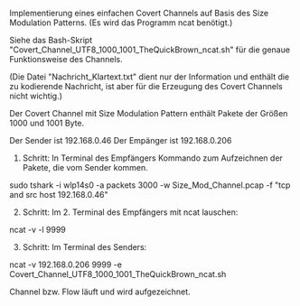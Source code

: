 Implementierung eines einfachen Covert Channels auf Basis des Size Modulation Patterns. (Es wird das Programm ncat benötigt.)

Siehe das Bash-Skript "Covert_Channel_UTF8_1000_1001_TheQuickBrown_ncat.sh" für die genaue Funktionsweise des Channels.

(Die Datei "Nachricht_Klartext.txt" dient nur der Information und enthält die zu kodierende Nachricht, ist aber für die Erzeugung des Covert Channels nicht wichtig.)

Der Covert Channel mit Size Modulation Pattern enthält Pakete der Größen 1000 und 1001 Byte.

Der Sender ist 192.168.0.46
Der Empänger ist 192.168.0.206

1. Schritt: In Terminal des Empfängers Kommando zum Aufzeichnen der Pakete, die vom Sender kommen.

sudo tshark -i wlp14s0 -a packets 3000 -w Size_Mod_Channel.pcap -f "tcp and src host 192.168.0.46"

2. Schritt: Im 2. Terminal des Empfängers mit ncat lauschen:

ncat -v -l 9999

3. Schritt: Im Terminal des Senders:

ncat -v 192.168.0.206 9999 -e Covert_Channel_UTF8_1000_1001_TheQuickBrown_ncat.sh


Channel bzw. Flow läuft und wird aufgezeichnet.
